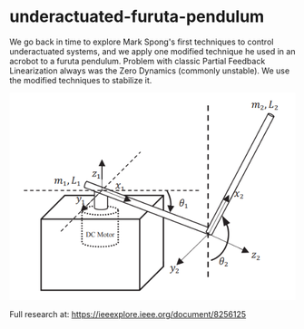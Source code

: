 # underactuated-furuta-pendulum
We go back in time to explore Mark Spong's first techniques to control underactuated systems, and we apply one modified technique he used in an acrobot to a furuta pendulum. Problem with classic Partial Feedback Linearization always was the Zero Dynamics (commonly unstable). We use the modified techniques to stabilize it.

<p align="center">
<img src="furuta.png">
</p>

Full research at: https://ieeexplore.ieee.org/document/8256125
